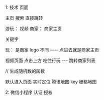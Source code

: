 1: 技术 页面



主页 搜索  直接跳转 

游玩：  视频
商家：  商家主页

关键字 


玩：  是商家  logo 不同  ---- 点进去就是商家主页 


视频页面  点击上方 吃住行玩 --- 跳转商家列表


// 生成随机数的函数



默认进入页面 实时定位 
腾讯地图   key  栅格地图 

2: 微信小程序 认证 授权